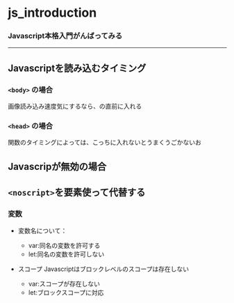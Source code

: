 # js_introduction

### Javascript本格入門がんばってみる

---

## Javascriptを読み込むタイミング
### `<body>` の場合
画像読み込み速度気にするなら、</body>の直前に入れる

### `<head>` の場合
関数のタイミングによっては、こっちに入れないとうまくうごかないお

## Javascripが無効の場合
`<noscript>`を要素使って代替する
---

### 変数
- 変数名について：
  - var:同名の変数を許可する
  - let:同名の変数を許可しない
  
- スコープ
Javascriptはブロックレベルのスコープは存在しない
  - var:スコープが存在しない
  - let:ブロックスコープに対応
